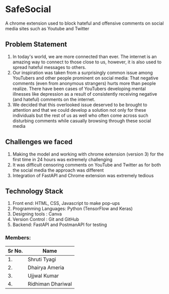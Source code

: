 # SafeSocial

A chrome extension used to block hateful and offensive comments on social media sites such as Youtube and Twitter

## Problem Statement
1. In today's world, we are more connected than ever. The internet is an amazing way to connect to those close to us, however, it is also used to spread hateful messages to others. 
2. Our inspiration was taken from a surprisingly common issue among YouTubers and other people prominent on social media: That negative comments (even from anonymous strangers) hurts more than people realize. There have been cases of YouTubers developing mental illnesses like depression as a result of consistently receiving negative (and hateful) comments on the internet. 
3. We decided that this overlooked issue deserved to be brought to attention and that we could develop a solution not only for these individuals but the rest of us as well who often come across such disturbing comments while casually browsing through these social media

## Challenges we faced
1. Making the model and working with chrome extension (version 3) for the first time in 24 hours was extremely challenging
2. It was difficult censoring comments on YouTube and Twitter as for both the social media the approach was different
3. Integration of FastAPI and Chrome extension was extremely tedious

## Technology Stack
1. Front end: HTML, CSS, Javascript to make pop-ups
2. Programming Languages: Python (TensorFlow and Keras)
3. Designing tools : Canva
4. Version Control : Git and GitHub
5. Backend: FastAPI and PostmanAPI for testing

### Members:
| Sr No. | Name               |
| -------| -------------------|  
| 1.     | Shruti Tyagi       | 
| 2.     | Dhairya Ameria     | 
| 3.     | Ujjwal Kumar       |
| 4.     | Ridhiman Dhariwal  |
